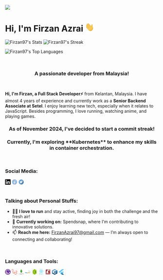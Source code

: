 [![](https://visitcount.itsvg.in/api?id=Firzan97&label=Profile%20Views&color=8&icon=5&pretty=true)](https://visitcount.itsvg.in)

<h1> 
  <b> 
    Hi, I'm Firzan Azrai <img src="https://github.com/Firzan97/Firzan97/blob/master/Hi.gif" width="30" height="30">
  </b>
</h1>

![Firzan97's Stats](https://github-readme-stats.vercel.app/api?username=Firzan97&theme=vue-dark&show_icons=true&hide_border=false&count_private=true)
![Firzan97's Streak](https://github-readme-streak-stats.herokuapp.com/?user=Firzan97&theme=vue-dark&hide_border=false)

![Firzan97's Top Languages](https://github-readme-stats.vercel.app/api/top-langs/?username=Firzan97&theme=vue-dark&show_icons=true&hide_border=false&layout=compact)

<br/>
<div align="center">
  <h3>A passionate developer from Malaysia!</h3>
</div>
<br/>

**Hi, I'm Firzan, a Full Stack Developer⚡** from Kelantan, Malaysia. I have almost 4 years of experience and currently work as a **Senior Backend Associate at Setel**. I enjoy learning new tech, especially when it relates to JavaScript. Besides programming, I love running, watching anime, and playing games.
<br/>


<div align="center">
    <h3>As of November 2024, I've decided to start a <b>commit streak!</h3></b>
   <h3>Currently, I'm exploring <b>**Kubernetes**</b> to enhance my skills in container orchestration.</h3>
</div>
<br/>

### **Social Media:**
<a href="https://www.linkedin.com/in/muhammad-firzan-azrai-4261141ab/"><img src="https://github.com/Firzan97/Firzan97/blob/master/linkedln.svg" width="18" height="18"></a>
<a href="https://www.facebook.com/FirzanNumber1/"><img src="https://github.com/Firzan97/Firzan97/blob/master/facebook.png" width="18" height="18"></a>
<a href="https://twitter.com/Firzan_Azrai"><img src="https://github.com/Firzan97/Firzan97/blob/master/twitter.png" width="18" height="18"></a>
<br/>
<br/>

### **Talking about Personal Stuffs:**
- 🏃‍♂️ **I love to run** and stay active, finding joy in both the challenge and the fresh air!
- 🔭 **Currently working on:** Spendsnap, where I'm contributing to innovative solutions.
- 📫 **Reach me here:** [FirzanAzrai97@gmail.com](mailto:FirzanAzrai97@gmail.com) — I’m always open to connecting and collaborating!
<br/>


### **Languages and Tools:**
<div class="flex">
  <img src="https://github.com/Firzan97/Firzan97/blob/master/gatsby.png" width="18" height="18" style="display:inline;">
  <img src="https://github.com/Firzan97/Firzan97/blob/master/laravel.png" width="18" height="18" style="display:inline;">
  <img src="https://github.com/Firzan97/Firzan97/blob/master/mongodb.svg" width="18" height="18" style="display:inline;">
  <img src="https://github.com/Firzan97/Firzan97/blob/master/mysql.svg" width="18" height="18" style="display:inline;">
  <img src="https://github.com/Firzan97/Firzan97/blob/master/nodejs.jpg" width="18" height="18" style="display:inline;">
  <img src="https://github.com/Firzan97/Firzan97/blob/master/react.svg" width="18" height="18" style="display:inline;">
  <img src="https://github.com/Firzan97/Firzan97/blob/master/ror.png" width="18" height="18" style="display:inline;">
  <img src="https://github.com/Firzan97/Firzan97/blob/master/c++.png" width="18" height="18" style="display:inline;">
  <img src="https://github.com/Firzan97/Firzan97/blob/master/flutter.png" width="18" height="18" style="display:inline;">
</div>

